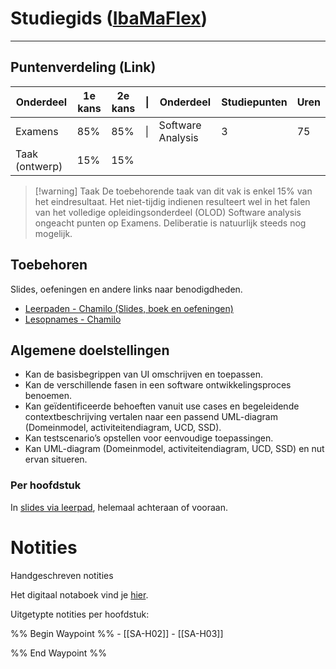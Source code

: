 # Studiegids ([IbaMaFlex](https://bamaflexweb.hogent.be/BMFUIDetailxOLOD.aspx?b=5&c=1&a=180973))
--- 
## Puntenverdeling (Link)

| Onderdeel      | 1e kans | 2e kans | \|  | Onderdeel         | Studiepunten | Uren |
| -------------- | ------- | ------- | --- | ----------------- | ------------ | ---- |
| Examens        | 85%     | 85%     | \|  | Software Analysis | 3            | 75   |
| Taak (ontwerp) | 15%     | 15%     |     |                   |              |      |
>[!warning] Taak
>De toebehorende taak van dit vak is enkel 15% van het eindresultaat. Het niet-tijdig indienen resulteert wel in het falen van het volledige opleidingsonderdeel (OLOD) Software analysis ongeacht punten op Examens. Deliberatie is natuurlijk steeds nog mogelijk.

## Toebehoren
Slides, oefeningen en andere links naar benodigdheden.
- [Leerpaden - Chamilo (Slides, boek en oefeningen)](https://chamilo.hogent.be/index.php?go=CourseViewer&application=Chamilo%5CApplication%5CWeblcms&course=62361&tool=LearningPath&browser=Table&tool_action=Browser)
- [Lesopnames - Chamilo](https://chamilo.hogent.be/index.php?go=CourseViewer&application=Chamilo%5CApplication%5CWeblcms&course=62361&tool=LectureCapture)

## Algemene doelstellingen
- Kan de basisbegrippen van UI omschrijven en toepassen.
- Kan de verschillende fasen in een software ontwikkelingsproces benoemen.
- Kan geïdentificeerde behoeften vanuit use cases en begeleidende contextbeschrijving vertalen naar een passend UML-diagram (Domeinmodel, activiteitendiagram, UCD, SSD).
- Kan testscenario’s opstellen voor eenvoudige toepassingen.
- Kan UML-diagram (Domeinmodel, activiteitendiagram, UCD, SSD) en nut ervan situeren.

### Per hoofdstuk
In [slides via leerpad](https://chamilo.hogent.be/index.php?go=CourseViewer&application=Chamilo%5CApplication%5CWeblcms&course=62361&tool=LearningPath&browser=Table&tool_action=Browser), helemaal achteraan of vooraan.


<div class="notes-links">
<h1>Notities</h1>
<p class="header-nolink">Handgeschreven notities</p>
<p>Het digitaal notaboek vind je  <a href="https://drive.google.com/drive/folders/19MFfBkp48F4e63byHzHa5kYravR2JxWS?usp=sharing">hier</a>.</p>

<p class="header-nolink">Uitgetypte notities per hoofdstuk:</p>
<div class="waypoint">
%% Begin Waypoint %%
- [[SA-H02]]
- [[SA-H03]]

%% End Waypoint %%
</div>
</div>